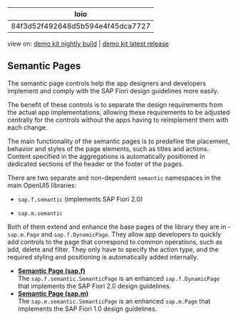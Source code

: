 <!-- loio84f3d52f492648d5b594e4f45dca7727 -->

| loio |
| -----|
| 84f3d52f492648d5b594e4f45dca7727 |

<div id="loio">

view on: [demo kit nightly build](https://sdk.openui5.org/nightly/#/topic/84f3d52f492648d5b594e4f45dca7727) | [demo kit latest release](https://sdk.openui5.org/topic/84f3d52f492648d5b594e4f45dca7727)</div>

## Semantic Pages

The semantic page controls help the app designers and developers implement and comply with the SAP Fiori design guidelines more easily.

The benefit of these controls is to separate the design requirements from the actual app implementations, allowing these requirements to be adjusted centrally for the controls without the apps having to reimplement them with each change.

The main functionality of the semantic pages is to predefine the placement, behavior and styles of the page elements, such as titles and actions. Content specified in the aggregations is automatically positioned in dedicated sections of the header or the footer of the pages.

There are two separate and non-dependent `semantic` namespaces in the main OpenUI5 libraries:

-   `sap.f.semantic` \(implements SAP Fiori 2.0\)

-   `sap.m.semantic`


Both of them extend and enhance the base pages of the library they are in - `sap.m.Page` and `sap.f.DynamicPage`. They allow app developers to quickly add controls to the page that correspond to common operations, such as add, delete and filter. They only have to specify the action type, and the required styling and positioning is automatically added internally.

-   **[Semantic Page \(sap.f\)](Semantic_Page_sap_f_47dc868.md "The sap.f.semantic.SemanticPage is an enhanced
			sap.f.DynamicPage that implements the SAP Fiori 2.0 design
		guidelines.")**  
The `sap.f.semantic.SemanticPage` is an enhanced `sap.f.DynamicPage` that implements the SAP Fiori 2.0 design guidelines.
-   **[Semantic Page \(sap.m\)](Semantic_Page_sap_m_4a97a07.md "The sap.m.semantic.SemanticPage is an enhanced
			sap.m.Page that implements the SAP Fiori 1.0 design
		guidelines.")**  
The `sap.m.semantic.SemanticPage` is an enhanced `sap.m.Page` that implements the SAP Fiori 1.0 design guidelines.

